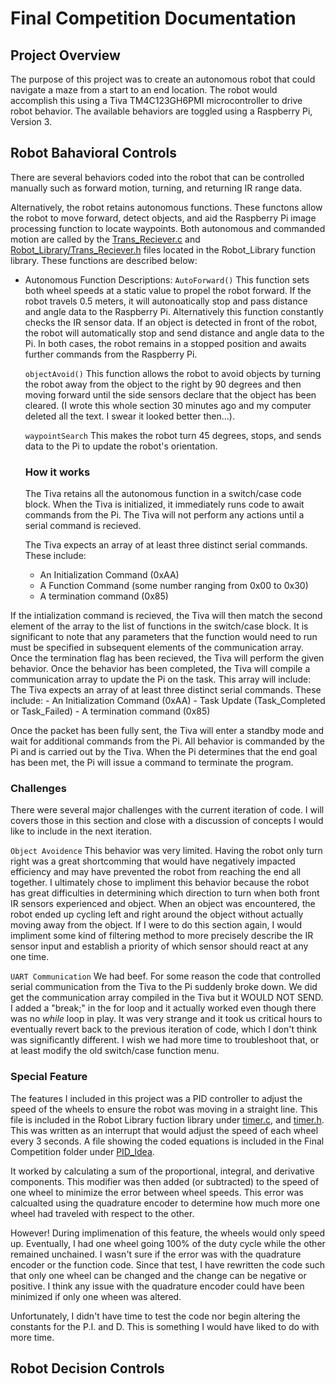 # Final Competition Documentation

## Project Overview
The purpose of this project was to create an autonomous robot that could navigate a maze from a start to an end location. The robot would accomplish this using a Tiva TM4C123GH6PMI microcontroller to drive robot behavior. The available behaviors are toggled using a Raspberry Pi, Version 3.

## Robot Bahavioral Controls
There are several behaviors coded into the robot that can be controlled manually such as forward motion, turning, and returning IR range data.

Alternatively, the robot retains autonomous functions. These functons allow the robot to move forward, detect objects, and aid the Raspberry Pi image processing function to locate waypoints. Both autonomous and commanded motion are called by the [Trans_Reciever.c](Robot_Library/Trans_Reciever.c) and [Robot_Library/Trans_Reciever.h](Trans_Reciever.h) files located in the Robot_Library function library. These functions are described below:

  - Autonomous Function Descriptions:
    `AutoForward()`
    This function sets both wheel speeds at a static value to propel the robot forward. If the robot travels 0.5 meters, it will autonoatically stop and pass distance and angle data to the Raspberry Pi. Alternatively this function constantly checks the IR sensor data. If an object is detected in front of the robot, the robot will automatically stop and send distance and angle data to the Pi. In both cases, the robot remains in a stopped position and awaits further commands from the Raspberry Pi.
    
    `objectAvoid()`
    This function allows the robot to avoid objects by turning the robot away from the object to the right by 90 degrees and then moving forward until the side sensors declare that the object has been cleared. (I wrote this whole section 30 minutes ago and my computer deleted all the text. I swear it looked better then...).
    
    `waypointSearch`
    This makes the robot turn 45 degrees, stops, and sends data to the Pi to update the robot's orientation.
    
    ### How it works
    The Tiva retains all the autonomous function in a switch/case code block. When the Tiva is initialized, it immediately runs code to await commands from the Pi. The Tiva will not perform any actions until a serial command is recieved.
    
    The Tiva expects an array of at least three distinct serial commands. These include:
    - An Initialization Command (0xAA)
    - A Function Command (some number ranging from 0x00 to 0x30)
    - A termination command (0x85)

If the intialization command is recieved, the Tiva will then match the second element of the array to the list of functions in the switch/case block. It is significant to note that any parameters that the function would need to run must be specified in subsequent elements of the communication array. Once the termination flag has been recieved, the Tiva will perform the given behavior. Once the behavior has been completed, the Tiva will compile a communication array to update the Pi on the task. This array will include:
    The Tiva expects an array of at least three distinct serial commands. These include:
    - An Initialization Command (0xAA)
    - Task Update (Task_Completed or Task_Failed)
    - A termination command (0x85)
    
Once the packet has been fully sent, the Tiva will enter a standby mode and wait for additional commands from the Pi. All behavior is commanded by the Pi and is carried out by the Tiva. When the Pi determines that the end goal has been met, the Pi will issue a command to terminate the program.

### Challenges
There were several major challenges with the current iteration of code. I will covers those in this section and close with a discussion of concepts I would like to include in the next iteration.

`Object Avoidence` 
This behavior was very limited. Having the robot only turn right was a great shortcomming that  would have negatively impacted efficiency and may have prevented the robot from reaching the end all together. I ultimately chose to impliment this behavior because the robot has great difficulties in determining which direction to turn when both front IR sensors experienced and object. When an object was encountered, the robot ended up cycling left and right around the object without actually moving away from the object.
If I were to do this section again, I would impliment some kind of filtering method to more precisely describe the IR sensor input and establish a priority of which sensor should react at any one time.

`UART Communication`
We had beef. For some reason the code that controlled serial communication from the Tiva to the Pi suddenly broke down. We did get the communication array compiled in the Tiva but it WOULD NOT SEND. I added a "break;" in the for loop and it actually worked even though there was no *while* loop in play. It was very strange and it took us critical hours to eventually revert back to the previous iteration of code, which I don't think was significantly different. I wish we had more time to troubleshoot that, or at least modify the old switch/case function menu.

### Special Feature
The features I included in this project was a PID controller to adjust the speed of the wheels to ensure the robot was moving in a straight line. This file is included in the Robot Library fuction library under [timer.c](Robot_Library/timer.c), and [timer.h](Robot_Library/timer.h). This was written as an interrupt that would adjust the speed of each wheel every 3 seconds. A file showing the coded equations is included in the Final Competition folder under [PID_Idea](finalCompetition/PID_Idea.pdf). 

It worked by calculating a sum of the proportional, integral, and derivative components. This modifier was then added (or subtracted) to the speed of one wheel to minimize the error between wheel speeds. This error was calcualted using the quadrature encoder to determine how much more one wheel had traveled with respect to the other. 

However! During implimenation of this feature, the wheels would only speed up. Eventually, I had one wheel going 100% of the duty cycle while the other remained unchained. I wasn't sure if the error was with the quadrature encoder or the function code. Since that test, I have rewritten the code such that only one wheel can be changed and the change can be negative or positive. I think any issue with the quadrature encoder could have been minimized if only one wheen was altered. 

Unfortunately, I didn't have time to test the code nor begin altering the constants for the P.I. and D. This is something I would have liked to do with more time.


## Robot Decision Controls
